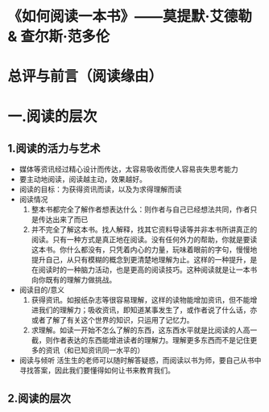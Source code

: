 # 《如何阅读一本书》——莫提默·艾德勒 & 查尔斯·范多伦
# 总评与前言（阅读缘由）

# 一.阅读的层次
## 1.阅读的活力与艺术
* 媒体等资讯经过精心设计而传达，太容易吸收而使人容易丧失思考能力
* 要主动地阅读，阅读越主动，效果越好。
* 阅读的目标：为获得资讯而读，以及为求得理解而读
* 阅读情况
  1. 整本书都完全了解作者想表达什么：则作者与自己已经想法共同，作者只是传达出来了而已
  2. 并不完全了解这本书。找人解释，找其它资料导读等并非本书所讲真正的阅读。只有一种方式是真正地在阅读。没有任何外力的帮助，你就是要读这本书。你什么都没有，只凭着内心的力量，玩味着眼前的字句，慢慢地提升自己，从只有模糊的概念到更清楚地理解为止。这样的一种提升，是在阅读时的一种脑力活动，也是更高的阅读技巧。这种阅读就是让一本书向你既有的理解力做挑战。
* 阅读目的/意义
  1. 获得资讯。如报纸杂志等很容易理解，这样的读物能增加资讯，但不能增进我们的理解力；吸收资讯，即知道某事发生了，或作者说了什么话，亦或者了解了有关这个世界的知识，只运用了记忆力。
  2. 求理解。如读一开始不怎么了解的东西，这东西水平就是比阅读的人高一截，则作者表达的东西能增进读者的理解力。理解更多东西而不是记住更多的资讯（和已知资讯同一水平的）
* 阅读与倾听
  活生生的老师可以随时解答疑惑，而阅读以书为师，要自己从书中寻找答案，因此我们要懂得如何让书来教育我们。

## 2.阅读的层次
